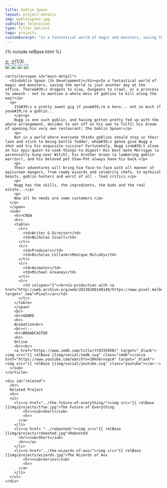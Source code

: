 ```yaml
---
title: Goblin Spoon
layout: project-details
img: goblinspoon.jpg
subtitle: Television
type: filter_option1
tags: projects
customExcerpt: "In a fantastical world of magic and monsters, saving the world is just another day at the office. There's dragons to slay, dungeons to crawl, or a princess to smooch - not to mention a whole mess of goblins to kill along the way!"
---
```

{% include relBase.html %}

  <section id="details">
    <div id="carousel">
      <div id="carousel_controls"><span><a href="#" id="carousel_backward">&larr;</a> <a href="#"
            id="carousel_forward">&rarr;</a></span><span id="pagecount">(1/3)</span></div>
      <div id="carousel_img">
        <img src="{{ relBase }}img/gallery/goblinspoon1.jpg" id="img1">
        <img src="{{ relBase }}img/gallery/goblinspoon2.jpg" id="img2">
        <img src="{{ relBase }}img/gallery/goblinspoon3.jpg" id="img3">
        <img src="{{ relBase }}img/gallery/goblinspoon4.jpg" id="img4">
      </div>
    </div>


    <article><span id="main-detail">
      <h1>Goblin Spoon (In Development)</h1><p>In a fantastical world of magic and monsters, saving the world is just another day at the office. There&#39;s dragons to slay, dungeons to crawl, or a princess to smooch - not to mention a whole mess of goblins to kill along the way!</p>
      <p>
        It&#39;s a pretty sweet gig if you&#39;re a hero... not so much if you&#39;re a goblin...
        </p><p>
        Nugg is one such goblin, and having gotten pretty fed up with the whole arrangement, decides to set off on his own to fulfil his dream of opening his very own restaurant: the Goblin Spoon!</p>
        <p>
        But in a world where everyone thinks goblins should stay in their lane and stick to being battle fodder, who&#39;s gonna give Nugg a shot and try his exquisite cuisine? Fortunately, Nugg isn&#39;t alone on his epic-quest-to-cook-things-to-digest! His best mate Morrigan (a perennially hung-over Witch), his brother Groon (a lumbering goblin warrior), and his beloved pet Stew-Pot always have his back.</p>
        <p>
        Their adventures will bring him face-to-face with all manner of epicurean dangers, from rowdy wizards and celebrity chefs, to mythical beasts, goblin hunters and worst of all - food critics.</p>
        <p>
        Nugg has the skills, the ingredients, the buds and the real estate...</p>
        <p>
        Now all he needs are some customers.</p>
      </p>
      </span>
      <sub>
        <hr>CREW
        <hr>
        <table>
          <tr>
            <td>Writer & Director</td>
            <td>Nicholas Issell</td>
          </tr>
          <tr>
            <td>Producers</td>
            <td>Nicholas Colla<br>Monique Mulcahy</td>
          </tr>
          <tr>
            <td>Animator</td>
            <td>Michael Greaney</td>
          </tr>
          <tr>
            <td colspan="2"><br>Co-production with <a href="http://web.archive.org/web/20230208140149/https://www.pixel.melbourne/" target="_new">Pixel</a></td>
          </tr>
        </table>
        </span>
        <br>
        <hr>GENRE
        <hr>
        Animation<br>
        <br><!--
        <hr>BROADCASTER
        <hr>
        Online
        <br><br>
        <a href="https://www.imdb.com/title/tt9335950/" target="_blank"><img src="{{ relBase }}img/social/imdb.svg" class="imdb"></a><a href="https://www.youtube.com/watch?v=1Rkn6rnsgc4" target="_blank"><img src="{{ relBase }}img/social/youtube.svg" class="youtube"></a>-->
      </sub>
    </article>

    <div id="related">
      <hr>
      Related Project
      <hr>
      <ul>
        <li><a href="../the-future-of-everything/"><img src="{{ relBase }}img/projects/tfoe.jpg">The Future of Everything
            <hr><sub>Short</sub>
            <hr>
          </a>
        </li>
        <li><a href= "../rebooted/"><img src="{{ relBase }}img/projects/rebooted.jpg">Rebooted
          <hr><sub>Short</sub>
          <hr></a>
        </li>
        <li><a href="../the-wizards-of-aus/"><img src="{{ relBase }}img/projects/wizards.jpg">The Wizards of Aus
            <hr><sub>Series</sub>
            <hr>
          </a>
        </li>
      </ul>
    </div>
  </section>



  <div id="gradient"></div>